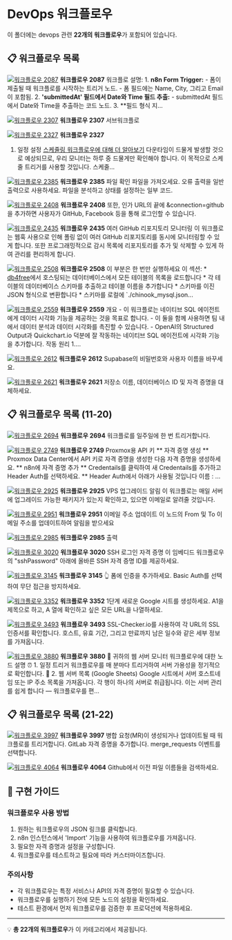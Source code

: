 # DevOps 워크플로우

이 폴더에는 devops 관련 **22개의 워크플로우**가 포함되어 있습니다.

## 📋 워크플로우 목록

[![워크플로우 2087](2087.png)](https://raw.githubusercontent.com/n8nKOR/n8n-shared-workflow/refs/heads/main/workflows/n8nworkflows/devops/2087.json)
**워크플로우 2087**
워크플로 설명: 1. **n8n Form Trigger:** - 폼이 제출될 때 워크플로를 시작하는 트리거 노드. - 폼 필드에는 Name, City, 그리고 Email이 포함됨. 2. **'submittedAt' 필드에서 Date와 Time 필드 추출:** - submittedAt 필드에서 Date와 Time을 추출하는 코드 노드. 3. **필드 형식 지...

[![워크플로우 2307](2307.png)](https://raw.githubusercontent.com/n8nKOR/n8n-shared-workflow/refs/heads/main/workflows/n8nworkflows/devops/2307.json)
**워크플로우 2307**
서브워크플로

[![워크플로우 2327](2327.png)](https://raw.githubusercontent.com/n8nKOR/n8n-shared-workflow/refs/heads/main/workflows/n8nworkflows/devops/2327.json)
**워크플로우 2327**
1. 일정 설정 [스케줄링 워크플로우에 대해 더 알아보기](https://docs.n8n.io/integrations/builtin/core-nodes/n8n-nodes-base.scheduletrigger/) 다운타임이 드물게 발생할 것으로 예상되므로, 우리 모니터는 하루 중 드물게만 확인해야 합니다. 이 목적으로 스케줄 트리거를 사용할 것입니다. 스케줄...

[![워크플로우 2385](2385.png)](https://raw.githubusercontent.com/n8nKOR/n8n-shared-workflow/refs/heads/main/workflows/n8nworkflows/devops/2385.json)
**워크플로우 2385**
파일 확인 파일을 가져오세요. 오류 출력을 일반 출력으로 사용하세요. 파일을 분석하고 상태를 설정하는 일부 코드.

[![워크플로우 2408](2408.png)](https://raw.githubusercontent.com/n8nKOR/n8n-shared-workflow/refs/heads/main/workflows/n8nworkflows/devops/2408.json)
**워크플로우 2408**
또한, 인가 URL의 끝에 &connection=github을 추가하면 사용자가 GitHub, Facebook 등을 통해 로그인할 수 있습니다.

[![워크플로우 2435](2435.png)](https://raw.githubusercontent.com/n8nKOR/n8n-shared-workflow/refs/heads/main/workflows/n8nworkflows/devops/2435.json)
**워크플로우 2435**
여러 GitHub 리포지토리 모니터링 이 워크플로는 웹훅 사용으로 인해 폴링 없이 여러 GitHub 리포지토리를 동시에 모니터링할 수 있게 합니다. 또한 프로그래밍적으로 감시 목록에 리포지토리를 추가 및 삭제할 수 있게 하여 관리를 편리하게 합니다.

[![워크플로우 2508](2508.png)](https://raw.githubusercontent.com/n8nKOR/n8n-shared-workflow/refs/heads/main/workflows/n8nworkflows/devops/2508.json)
**워크플로우 2508**
이 부분은 한 번만 실행하세요 이 섹션: * [db4free](https://db4free.net/signup.php)에서 호스팅되는 데이터베이스에서 모든 테이블의 목록을 로드합니다 * 각 테이블의 데이터베이스 스키마를 추출하고 테이블 이름을 추가합니다 * 스키마를 이진 JSON 형식으로 변환합니다 * 스키마를 로컬에 `./chinook_mysql.json...

[![워크플로우 2559](2559.png)](https://raw.githubusercontent.com/n8nKOR/n8n-shared-workflow/refs/heads/main/workflows/n8nworkflows/devops/2559.json)
**워크플로우 2559**
개요 - 이 워크플로는 네이티브 SQL 에이전트에게 데이터 시각화 기능을 제공하는 것을 목표로 합니다. - 이 둘을 함께 사용하면 팀 내에서 데이터 분석과 데이터 시각화를 촉진할 수 있습니다. - OpenAI의 Structured Output과 Quickchart.io 덕분에 잘 작동하는 네이티브 SQL 에이전트에 시각화 기능을 추가합니다. 작동 원리 1....

[![워크플로우 2612](2612.png)](https://raw.githubusercontent.com/n8nKOR/n8n-shared-workflow/refs/heads/main/workflows/n8nworkflows/devops/2612.json)
**워크플로우 2612**
Supabase의 비밀번호와 사용자 이름을 바꾸세요.

[![워크플로우 2621](2621.png)](https://raw.githubusercontent.com/n8nKOR/n8n-shared-workflow/refs/heads/main/workflows/n8nworkflows/devops/2621.json)
**워크플로우 2621**
저장소 이름, 데이터베이스 ID 및 자격 증명을 대체하세요.

## 📋 워크플로우 목록 (11-20)

[![워크플로우 2694](2694.png)](https://raw.githubusercontent.com/n8nKOR/n8n-shared-workflow/refs/heads/main/workflows/n8nworkflows/devops/2694.json)
**워크플로우 2694**
워크플로를 일주일에 한 번 트리거합니다.

[![워크플로우 2749](2749.png)](https://raw.githubusercontent.com/n8nKOR/n8n-shared-workflow/refs/heads/main/workflows/n8nworkflows/devops/2749.json)
**워크플로우 2749**
Proxmox용 API 키 ** 자격 증명 생성 ** Proxmox Data Center에서 API 키로 자격 증명을 생성한 다음 자격 증명을 생성하세요. ** n8n에 자격 증명 추가 ** Credentails를 클릭하여 새 Credentails를 추가하고 Header Auth를 선택하세요. ** Header Auth에서 아래가 사용될 것입니다 이름 : ...

[![워크플로우 2925](2925.png)](https://raw.githubusercontent.com/n8nKOR/n8n-shared-workflow/refs/heads/main/workflows/n8nworkflows/devops/2925.json)
**워크플로우 2925**
VPS 업그레이드 알림 이 워크플로는 매일 서버에 업그레이드 가능한 패키지가 있는지 확인하고, 있으면 이메일로 알려줄 것입니다.

[![워크플로우 2951](2951.png)](https://raw.githubusercontent.com/n8nKOR/n8n-shared-workflow/refs/heads/main/workflows/n8nworkflows/devops/2951.json)
**워크플로우 2951**
이메일 주소 업데이트 이 노드의 From 및 To 이메일 주소를 업데이트하여 알림을 받으세요

[![워크플로우 2985](2985.png)](https://raw.githubusercontent.com/n8nKOR/n8n-shared-workflow/refs/heads/main/workflows/n8nworkflows/devops/2985.json)
**워크플로우 2985**
출력

[![워크플로우 3020](3020.png)](https://raw.githubusercontent.com/n8nKOR/n8n-shared-workflow/refs/heads/main/workflows/n8nworkflows/devops/3020.json)
**워크플로우 3020**
SSH 로그인 자격 증명 이 임베디드 워크플로우의 "sshPassword" 아래에 올바른 SSH 자격 증명 ID를 제공하세요.

[![워크플로우 3145](3145.png)](https://raw.githubusercontent.com/n8nKOR/n8n-shared-workflow/refs/heads/main/workflows/n8nworkflows/devops/3145.json)
**워크플로우 3145**
👆 폼에 인증을 추가하세요. Basic Auth를 선택하여 무단 접근을 방지하세요.

[![워크플로우 3352](3352.png)](https://raw.githubusercontent.com/n8nKOR/n8n-shared-workflow/refs/heads/main/workflows/n8nworkflows/devops/3352.json)
**워크플로우 3352**
1단계 새로운 Google 시트를 생성하세요. A1을 제목으로 하고, A 열에 확인하고 싶은 모든 URL을 나열하세요.

[![워크플로우 3493](3493.png)](https://raw.githubusercontent.com/n8nKOR/n8n-shared-workflow/refs/heads/main/workflows/n8nworkflows/devops/3493.json)
**워크플로우 3493**
SSL-Checker.io를 사용하여 각 URL의 SSL 인증서를 확인합니다. 호스트, 유효 기간, 그리고 만료까지 남은 일수와 같은 세부 정보를 가져옵니다.

[![워크플로우 3880](3880.png)](https://raw.githubusercontent.com/n8nKOR/n8n-shared-workflow/refs/heads/main/workflows/n8nworkflows/devops/3880.json)
**워크플로우 3880**
📘 귀하의 웹 서버 모니터 워크플로우에 대한 노드 설명 ⏰ 1. 일정 트리거 워크플로우를 매 분마다 트리거하여 서버 가용성을 정기적으로 확인합니다. 📄 2. 웹 서버 목록 (Google Sheets) Google 시트에서 서버 호스트네임 또는 IP 주소 목록을 가져옵니다. 각 행이 하나의 서버로 취급됩니다. 이는 서버 관리를 쉽게 합니다 — 워크플로우를 편...

## 📋 워크플로우 목록 (21-22)

[![워크플로우 3997](3997.png)](https://raw.githubusercontent.com/n8nKOR/n8n-shared-workflow/refs/heads/main/workflows/n8nworkflows/devops/3997.json)
**워크플로우 3997**
병합 요청(MR)이 생성되거나 업데이트될 때 워크플로를 트리거합니다. GitLab 자격 증명을 추가합니다. merge_requests 이벤트를 선택합니다.

[![워크플로우 4064](4064.png)](https://raw.githubusercontent.com/n8nKOR/n8n-shared-workflow/refs/heads/main/workflows/n8nworkflows/devops/4064.json)
**워크플로우 4064**
Github에서 이전 파일 이름들을 검색하세요.

## 🔧 구현 가이드

### 워크플로우 사용 방법
1. 원하는 워크플로우의 JSON 링크를 클릭합니다.
2. n8n 인스턴스에서 'Import' 기능을 사용하여 워크플로우를 가져옵니다.
3. 필요한 자격 증명과 설정을 구성합니다.
4. 워크플로우를 테스트하고 필요에 따라 커스터마이즈합니다.

### 주의사항
- 각 워크플로우는 특정 서비스나 API의 자격 증명이 필요할 수 있습니다.
- 워크플로우를 실행하기 전에 모든 노드의 설정을 확인하세요.
- 테스트 환경에서 먼저 워크플로우를 검증한 후 프로덕션에 적용하세요.

---

💡 **총 22개의 워크플로우**가 이 카테고리에서 제공됩니다.
